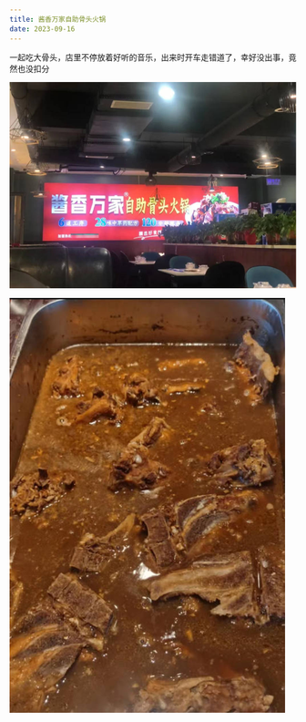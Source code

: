 ```yaml
---
title: 酱香万家自助骨头火锅
date: 2023-09-16
---
```


一起吃大骨头，店里不停放着好听的音乐，出来时开车走错道了，幸好没出事，竟然也没扣分

![店里环境](./images/店里环境.jpg)

![大骨头](./images/大骨头.jpg)